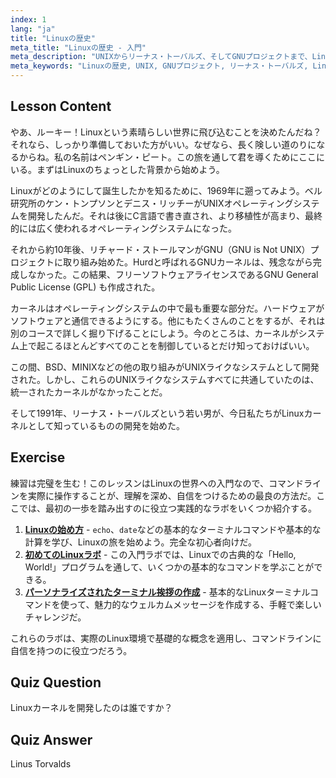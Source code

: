 ```yaml
---
index: 1
lang: "ja"
title: "Linuxの歴史"
meta_title: "Linuxの歴史 - 入門"
meta_description: "UNIXからリーナス・トーバルズ、そしてGNUプロジェクトまで、Linuxの歴史について学びましょう。初心者向けにその起源と進化を理解します。"
meta_keywords: "Linuxの歴史, UNIX, GNUプロジェクト, リーナス・トーバルズ, Linuxカーネル, 初心者向けLinux, Linuxチュートリアル, Linuxガイド"
---
```


## Lesson Content

やあ、ルーキー！Linuxという素晴らしい世界に飛び込むことを決めたんだね？それなら、しっかり準備しておいた方がいい。なぜなら、長く険しい道のりになるからね。私の名前はペンギン・ピート。この旅を通して君を導くためにここにいる。まずはLinuxのちょっとした背景から始めよう。

Linuxがどのようにして誕生したかを知るために、1969年に遡ってみよう。ベル研究所のケン・トンプソンとデニス・リッチーがUNIXオペレーティングシステムを開発したんだ。それは後にC言語で書き直され、より移植性が高まり、最終的には広く使われるオペレーティングシステムになった。

それから約10年後、リチャード・ストールマンがGNU（GNU is Not UNIX）プロジェクトに取り組み始めた。Hurdと呼ばれるGNUカーネルは、残念ながら完成しなかった。この結果、フリーソフトウェアライセンスであるGNU General Public License (GPL) も作成された。

カーネルはオペレーティングシステムの中で最も重要な部分だ。ハードウェアがソフトウェアと通信できるようにする。他にもたくさんのことをするが、それは別のコースで詳しく掘り下げることにしよう。今のところは、カーネルがシステム上で起こるほとんどすべてのことを制御しているとだけ知っておけばいい。

この間、BSD、MINIXなどの他の取り組みがUNIXライクなシステムとして開発された。しかし、これらのUNIXライクなシステムすべてに共通していたのは、統一されたカーネルがなかったことだ。

そして1991年、リーナス・トーバルズという若い男が、今日私たちがLinuxカーネルとして知っているものの開発を始めた。

## Exercise

練習は完璧を生む！このレッスンはLinuxの世界への入門なので、コマンドラインを実際に操作することが、理解を深め、自信をつけるための最良の方法だ。ここでは、最初の一歩を踏み出すのに役立つ実践的なラボをいくつか紹介する。

1.  **[Linuxの始め方](https://labex.io/ja/labs/linux-getting-started-with-linux-446315)** - `echo`、`date`などの基本的なターミナルコマンドや基本的な計算を学び、Linuxの旅を始めよう。完全な初心者向けだ。
2.  **[初めてのLinuxラボ](https://labex.io/ja/labs/linux-your-first-linux-lab-270253)** - この入門ラボでは、Linuxでの古典的な「Hello, World!」プログラムを通して、いくつかの基本的なコマンドを学ぶことができる。
3.  **[パーソナライズされたターミナル挨拶の作成](https://labex.io/ja/labs/linux-create-personalized-terminal-greeting-446322)** - 基本的なLinuxターミナルコマンドを使って、魅力的なウェルカムメッセージを作成する、手軽で楽しいチャレンジだ。

これらのラボは、実際のLinux環境で基礎的な概念を適用し、コマンドラインに自信を持つのに役立つだろう。

## Quiz Question

Linuxカーネルを開発したのは誰ですか？

## Quiz Answer

Linus Torvalds